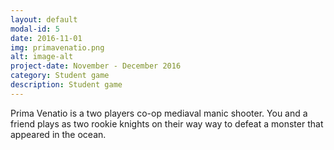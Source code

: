 ```yaml
---
layout: default
modal-id: 5
date: 2016-11-01
img: primavenatio.png
alt: image-alt
project-date: November - December 2016
category: Student game
description: Student game
---
```

Prima Venatio is a two players co-op mediaval manic shooter.
You and a friend plays as two rookie knights on their way way to defeat a monster that appeared in the ocean.